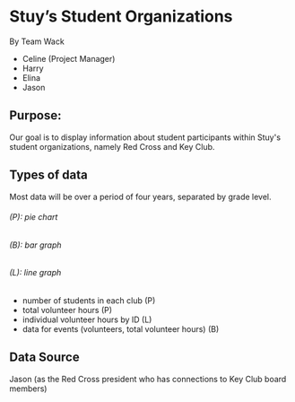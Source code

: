 # Stuy’s Student Organizations
By Team Wack
- Celine (Project Manager)
- Harry
- Elina
- Jason

## Purpose:
Our goal is to display information about student participants within Stuy's student organizations, namely Red Cross and Key Club. 

## Types of data
Most data will be over a period of four years, separated by grade level.
###### (P): pie chart
###### (B): bar graph
###### (L): line graph
- number of students in each club (P)
- total volunteer hours (P)
- individual volunteer hours by ID (L)
- data for events (volunteers, total volunteer hours) (B) 


## Data Source
Jason (as the Red Cross president who has connections to Key Club board members)
